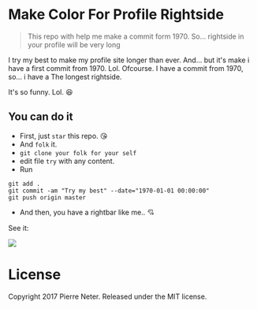 # Make Color For Profile Rightside
> This repo with help me make a commit form 1970. So... rightside in your profile will be very long

I try my best to make my profile site longer than ever.
And... but it's make i have a first commit from 1970. Lol.
Ofcourse. I have a commit from 1970, so... i have a The longest rightside.

It's so funny. Lol. :laughing:

## You can do it
* First, just `star` this repo. :kissing_heart:
* And `folk` it.
* `git clone your folk for your self`
* edit file `try` with any content.
* Run
```
git add .
git commit -am "Try my best" --date="1970-01-01 00:00:00"
git push origin master
```
* And then, you have a rightbar like me.. :cupid:

See it:

<img src="https://github.com/pierreneter/make-color-for-profile-rightside/blob/master/profile.png"/>

# License
Copyright 2017 Pierre Neter. Released under the MIT license.
